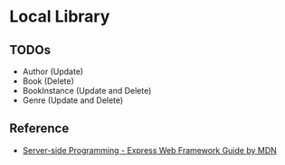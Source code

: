 # Local Library

## TODOs
- Author (Update)
- Book (Delete)
- BookInstance (Update and Delete)
- Genre (Update and Delete)

## Reference
- [Server-side Programming - Express Web Framework Guide by MDN](https://developer.mozilla.org/en-US/docs/Learn/Server-side/Express_Nodejs)
